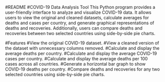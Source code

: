 #README
#COVID-19 Data Analysis Tool
This Python program provides a user-friendly interface to analyze and visualize COVID-19 data. It allows users to view the original and cleaned datasets, calculate averages for deaths and cases per country, and generate graphical representations of deaths and recoveries. Additionally, users can compare deaths and recoveries between two selected countries using side-by-side pie charts.

#Features
#View the original COVID-19 dataset.
#View a cleaned version of the dataset with unnecessary columns removed.
#Calculate and display the average deaths per country.
#Calculate and display the average COVID-19 cases per country.
#Calculate and display the average deaths per 100 cases across all countries.
#Generate a horizontal bar graph to show COVID-19 deaths per country.
#Compare deaths and recoveries for any two selected countries using side-by-side pie charts.